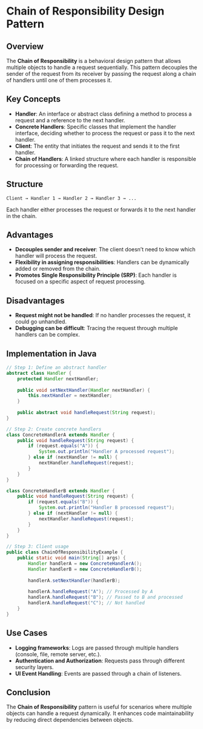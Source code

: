# Chain of Responsibility Design Pattern

## Overview
The **Chain of Responsibility** is a behavioral design pattern that allows multiple objects to handle a request sequentially. This pattern decouples the sender of the request from its receiver by passing the request along a chain of handlers until one of them processes it.

## Key Concepts
- **Handler**: An interface or abstract class defining a method to process a request and a reference to the next handler.
- **Concrete Handlers**: Specific classes that implement the handler interface, deciding whether to process the request or pass it to the next handler.
- **Client**: The entity that initiates the request and sends it to the first handler.
- **Chain of Handlers**: A linked structure where each handler is responsible for processing or forwarding the request.

## Structure
```
Client → Handler 1 → Handler 2 → Handler 3 → ...
```
Each handler either processes the request or forwards it to the next handler in the chain.

## Advantages
- **Decouples sender and receiver**: The client doesn’t need to know which handler will process the request.
- **Flexibility in assigning responsibilities**: Handlers can be dynamically added or removed from the chain.
- **Promotes Single Responsibility Principle (SRP)**: Each handler is focused on a specific aspect of request processing.

## Disadvantages
- **Request might not be handled**: If no handler processes the request, it could go unhandled.
- **Debugging can be difficult**: Tracing the request through multiple handlers can be complex.

## Implementation in Java
```java
// Step 1: Define an abstract handler
abstract class Handler {
    protected Handler nextHandler;
    
    public void setNextHandler(Handler nextHandler) {
        this.nextHandler = nextHandler;
    }
    
    public abstract void handleRequest(String request);
}

// Step 2: Create concrete handlers
class ConcreteHandlerA extends Handler {
    public void handleRequest(String request) {
        if (request.equals("A")) {
            System.out.println("Handler A processed request");
        } else if (nextHandler != null) {
            nextHandler.handleRequest(request);
        }
    }
}

class ConcreteHandlerB extends Handler {
    public void handleRequest(String request) {
        if (request.equals("B")) {
            System.out.println("Handler B processed request");
        } else if (nextHandler != null) {
            nextHandler.handleRequest(request);
        }
    }
}

// Step 3: Client usage
public class ChainOfResponsibilityExample {
    public static void main(String[] args) {
        Handler handlerA = new ConcreteHandlerA();
        Handler handlerB = new ConcreteHandlerB();
        
        handlerA.setNextHandler(handlerB);
        
        handlerA.handleRequest("A"); // Processed by A
        handlerA.handleRequest("B"); // Passed to B and processed
        handlerA.handleRequest("C"); // Not handled
    }
}
```

## Use Cases
- **Logging frameworks**: Logs are passed through multiple handlers (console, file, remote server, etc.).
- **Authentication and Authorization**: Requests pass through different security layers.
- **UI Event Handling**: Events are passed through a chain of listeners.

## Conclusion
The **Chain of Responsibility** pattern is useful for scenarios where multiple objects can handle a request dynamically. It enhances code maintainability by reducing direct dependencies between objects.

